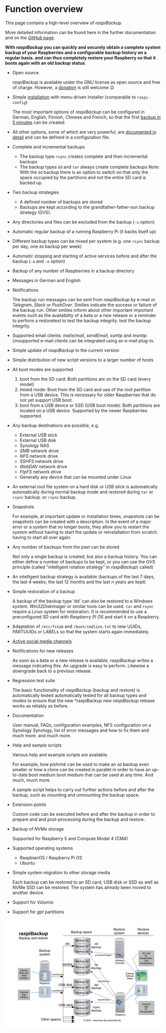 # Function overview

This page contains a high-level overview of *raspiBackup*.

More detailed information can be found here in the further documentation
and on the [*GitHub* page](https://github.com/framps/raspiBackup).

**With *raspiBackup* you can quickly and securely obtain a complete system backup of your Raspberries and a configurable backup history on a regular basis.
and can thus completely restore your Raspberry so that it boots again with an old backup status**.

  - Open source

    *raspiBackup* is available under the GNU license as open source and free of charge.
    However, a [donation](introduction.md#donation) is still welcome 😉

  - Simple [installation](installation-in-5-minutes.md) with menu-driven installer (comparable to `raspi-config`)

    The most important options of *raspiBackup* can be configured in German, English, Finnish,
    Chinese and French, so that the first [backup in 5 minutes](installation-in-5-minutes.md) can be created.

  - All other options, some of which are very powerful, are [documented in detail](invocation-options.md)
    and can be defined in a configuration file.

  - Complete and incremental backups

      - The backup type `rsync` creates complete and then incremental backups
      - The backup types `dd` and `tar` always create complete backups
        Note: With the `dd` backup there is an option to switch on that only the space occupied by the partitions
        and not the entire SD card is backed up.

  - Two backup strategies

      - A defined number of backups are stored
      - Backups are kept according to the grandfather-father-son backup strategy (GVS).

  - Any directories and files can be excluded from the backup (`-u` option)

  - Automatic regular backup of a running Raspberry Pi (it backs itself up)

  - Different backup types can be mixed per system (e.g. one `rsync` backup per day, one `dd` backup per week)

  - Automatic stopping and starting of active services before and after the backup (`-a` and `-o` option)

  - Backup of any number of Raspberries in a backup directory

  - Messages in German and English

  - Notifications

    The backup run messages can be sent from *raspiBackup* by e-mail or *Telegram*,
    *Slack* or *PushOver*. Smilies indicate the success or
    failure of the backup run. Other smilies inform about other important
    important events such as the availability of a beta or a new release
    or a reminder to perform a restoretest to test the backup integrity.
    test the backup integrity.

  - Supported email clients: *mailx*/*mail*, *sendEmail*, *ssmtp* and *msmtp*.
    Unsupported e-mail clients can be integrated using an e-mail plug-in.

  - Simple update of *raspiBackup* to the current version
  - Simple distribution of new script versions to a larger number of hosts

  - All boot modes are supported

      1. boot from the SD card: Both partitions are on the SD card
         (every model)
      2. mixed mode: Boot from the SD card and use of the root partition
         from a USB device. This is necessary for older Raspberries that
         do not yet support USB boot.
      3. boot from a USB device or SSD (USB boot mode): Both partitions
         are located on a USB device. Supported by the newer Raspberries
         supported.

  - Any backup destinations are possible, e.g.

      - External USB stick
      - External USB disk
      - Synology NAS
      - *SMB* network drive
      - *NFS* network drive
      - *SSHFS* network drive
      - *WebDAV* network drive
      - *FtpFS* network drive
      - Generally any device that can be mounted under Linux

  - An external root file system on a hard disk or USB stick is automatically
    automatically during normal backup mode and restored during `tar` or `rsync` backup.
    or `rsync` backup.

  - Snapshots

    For example, at important update or installation times, snapshots can be
    snapshots can be created with a description. In the event of a major
    error or a system that no longer boots, they allow you to restart the system
    without having to start the update or reinstallation from scratch.
    having to start all over again.

  - Any number of backups from the past can be stored

    Not only a single backup is created, but also a backup history.
    You can either define a number of backups to be kept,
    or you can use the *GVS* principle (called "intelligent rotation strategy" in *raspiBackup*)
    called)

  - An intelligent backup strategy is available
    (backups of the last 7 days, the last 4 weeks, the last 12 months and the last n years are kept)

  - Simple restoration of a backup

    A backup of the backup type 'dd' can also be restored to a Windows system.
    *Win32Diskimager* or similar tools can be used.
    `tar` and `rsync` require a Linux system for restoration.
    It is recommended to use a preconfigured SD card with *Raspberry Pi OS*
    and start it on a Raspberry.

  - Adaptation of `/etc/fstab` and `/boot/cmdline.txt` to new UUIDs, PARTUUIDs
    or LABELs so that the system starts again immediately.

  - [Active social media channels](introduction.md#contact)

  - Notifications for new releases

    As soon as a beta or a new release is available, *raspiBackup* writes a
    message indicating this. An upgrade is easy to perform. Likewise a
    downgrade back to a previous release.

  - Regression test suite

    The basic functionality of *raspiBackup* (backup and restore) is automatically tested
    automatically tested for all backup types and modes to ensure that the new *raspiBackup
    new *raspiBackup* release works as reliably as before.

  - Documentation

    User manual, FAQs, configuration examples, NFS configuration on a Synology
    Synology, list of error messages and how to fix them and much more.
    and much more.

  - Help and sample scripts

    Various help and example scripts are available.

    For example, how *pishrink* can be used to make an `dd` backup even smaller
    or how a clone can be created in parallel in order to have an up-to-date boot medium
    boot medium that can be used at any time. And much, much more.

    A sample script helps to carry out further actions before and after the backup,
    such as mounting and unmounting the backup space.

  - Extension points

    Custom code can be executed before and after the backup in order to prepare and
    and post-processing during the backup and restore.

  - Backup of *NVMe* storage

    Supported for Raspberry 5 and Compute Model 4 (CM4)

  - Supported operating systems

      - RaspbianOS / Raspberry Pi OS
      - Ubuntu

  - Simple system migration to other storage media

    Each backup can be restored to an SD card, USB disk or SSD as well as NVMe SSD
    can be restored. The system has already been moved to another device.

  - Support for *Volumio*

  - Support for *gpt* partitions


![Overview image](images/raspiBackupOverview.jpg)


[.status]: translated
[.source]: https://www.linux-tips-and-tricks.de/de/funktionsuebersicht
[.source]: https://www.linux-tips-and-tricks.de/de/raspibackup
[.source]: https://www.linux-tips-and-tricks.de/en/features
[.source]: https://www.linux-tips-and-tricks.de/en/backup

